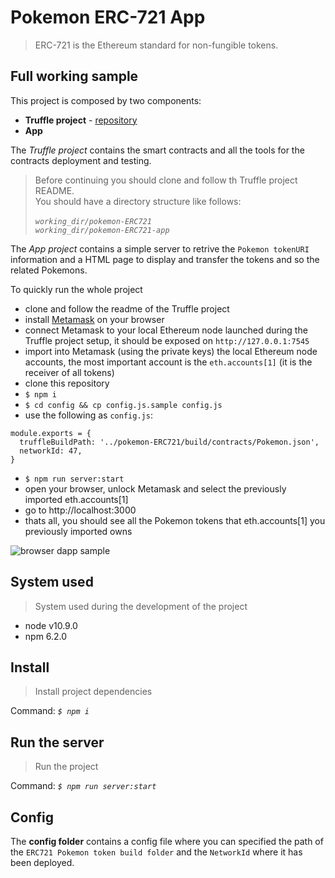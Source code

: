 # Pokemon ERC-721 App
> ERC-721 is the Ethereum standard for non-fungible tokens.

## Full working sample
This project is composed by two components:
- **Truffle project** - [repository](https://github.com/andreafspeziale/pokemon-ERC721)
- **App**

The *Truffle project* contains the smart contracts and all the tools for the contracts deployment and testing.

> Before continuing you should clone and follow th Truffle project README.<br>
> You should have a directory structure like follows:<br><br>
> *`working_dir/pokemon-ERC721`*<br>
> *`working_dir/pokemon-ERC721-app`*<br>

The *App project* contains a simple server to retrive the `Pokemon tokenURI` information and a HTML page to display and transfer the tokens and so the related Pokemons.

To quickly run the whole project
- clone and follow the readme of the Truffle project
- install [Metamask](https://metamask.io/) on your browser
- connect Metamask to your local Ethereum node launched during the Truffle project setup, it should be exposed on `http://127.0.0.1:7545`
- import into Metamask (using the private keys) the local Ethereum node accounts, the most important account is the `eth.accounts[1]` (it is the receiver of all tokens)
- clone this repository
- `$ npm i`
- `$ cd config && cp config.js.sample config.js`
- use the following as `config.js`: 
```
module.exports = {
  truffleBuildPath: '../pokemon-ERC721/build/contracts/Pokemon.json',
  networkId: 47,
}
```
- `$ npm run server:start`
- open your browser, unlock Metamask and select the previously imported eth.accounts[1]
- go to http://localhost:3000
- thats all, you should see all the Pokemon tokens that eth.accounts[1] you previously imported owns

![browser dapp sample](http://i67.tinypic.com/2qsmavk.png)

## System used
> System used during the development of the project
- node v10.9.0
- npm 6.2.0

## Install
> Install project dependencies

Command: *`$ npm i`*

## Run the server
> Run the project

Command: *`$ npm run server:start`*

## Config
The **config folder** contains a config file where you can specified the path of the `ERC721 Pokemon token build folder` and the `NetworkId` where it has been deployed.